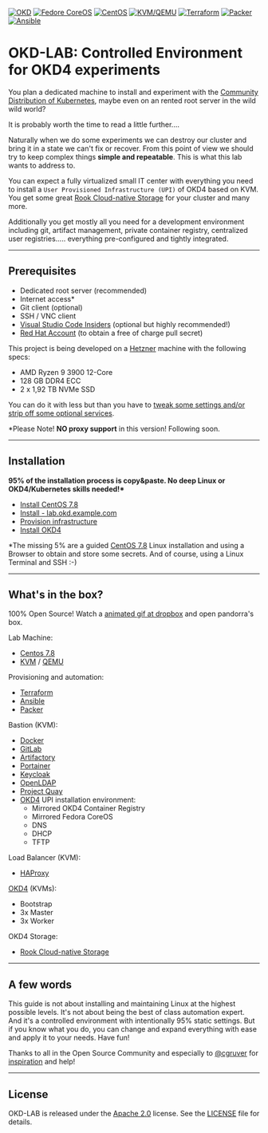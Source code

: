 [![OKD](https://img.shields.io/badge/okd-4--4--0--okd--2020--05--23--beta--5-red.svg)](https://www.okd.io) [![Fedore CoreOS](https://img.shields.io/badge/fcos-31.20200517.3.0-blue.svg)](https://getfedora.org/en/coreos?stream=stable) [![CentOS](https://img.shields.io/badge/centos-7.8.2003-orange.svg)](https://www.centos.org/) [![KVM/QEMU](https://img.shields.io/badge/kvm%2Fqemu-0.12.0-red.svg)](https://www.linux-kvm.org/) [![Terraform](https://img.shields.io/badge/terraform-0.12.26-blueviolet.svg)](https://www.terraform.io/) [![Packer](https://img.shields.io/badge/packer-1.6.0-blueviolet.svg)](https://www.packer.io/) [![Ansible](https://img.shields.io/badge/ansible-2.9.9-red.svg)](https://www.ansible.com/)

# OKD-LAB: Controlled Environment for OKD4 experiments

You plan a dedicated machine to install and experiment with the [Community Distribution of Kubernetes](https://www.okd.io/), maybe even on an rented root server in the wild wild world?

It is probably worth the time to read a little further....

Naturally when we do some experiments we can destroy our cluster and bring it in a state we can't fix or recover. From this point of view we should try to keep complex things __simple and repeatable__. This is what this lab wants to address to.

You can expect a fully virtualized small IT center with everything you need to install a `User Provisioned Infrastructure (UPI)` of OKD4 based on KVM. You get some great [Rook Cloud-native Storage](https://rook.io/) for your cluster and many more.

Additionally you get mostly all you need for a development environment including git, artifact management, private container registry, centralized user registries..... everything pre-configured and tightly integrated.

* * *

## Prerequisites

- Dedicated root server (recommended)
- Internet access*
- Git client (optional)
- SSH / VNC client
- [Visual Studio Code Insiders](https://code.visualstudio.com/insiders/) (optional but highly recommended!)
- [Red Hat Account](https://www.redhat.com/en) (to obtain a free of charge pull secret)

This project is being developed on a [Hetzner](https://www.hetzner.com) machine with the following specs:

- AMD Ryzen 9 3900 12-Core
- 128 GB DDR4 ECC
- 2 x 1,92 TB NVMe SSD

You can do it with less but than you have to [tweak some settings and/or strip off some optional services](docs/02_sizing.md).

*Please Note! __NO proxy support__ in this version! Following soon.

* * *

## Installation

__95% of the installation process is copy&paste. No deep Linux or OKD4/Kubernetes skills needed!*__

- [Install CentOS 7.8](docs/00_install_centos.md)
- [Install - lab.okd.example.com](docs/01_install_lab.md)
- [Provision infrastructure](docs/02_provision_infrastructure.md)
- [Install OKD4](docs/03_install_okd.md)

*The missing 5% are a guided [CentOS 7.8](docs/00_install_centos.md) Linux installation and using a Browser to obtain and store some secrets. And of course, using a Linux Terminal and SSH :-)

* * *

## What's in the box?

100% Open Source! Watch a [animated gif at dropbox](https://www.dropbox.com/s/8afoyovx6mtaiqf/OKD-LAB.gif?dl=0) and open pandorra's box.

Lab Machine:

- [Centos 7.8](https://www.centos.org/)
- [KVM](https://www.linux-kvm.org) / [QEMU](https://www.qemu.org)

Provisioning and automation:

- [Terraform](https://www.terraform.io)
- [Ansible](https://www.ansible.com/)
- [Packer](https://www.packer.io/)

Bastion (KVM):

- [Docker](https://www.docker.com/)
- [GitLab](https://about.gitlab.com/)
- [Artifactory](https://jfrog.com/open-source/)
- [Portainer](https://www.portainer.io)
- [Keycloak](https://www.keycloak.org/)
- [OpenLDAP](https://www.openldap.org/)
- [Project Quay](https://www.projectquay.io/)
- [OKD4](https://www.okd.io) UPI installation environment:
  - Mirrored OKD4 Container Registry
  - Mirrored Fedora CoreOS
  - DNS
  - DHCP
  - TFTP

Load Balancer (KVM):

- [HAProxy](https://www.haproxy.org/)

[OKD4](https://www.okd.io) (KVMs):

- Bootstrap
- 3x Master
- 3x Worker

OKD4 Storage:

- [Rook Cloud-native Storage](https://rook.io/)

* * *

## A few words

This guide is not about installing and maintaining Linux at the highest possible levels. It's not about being the best of class automation expert. And it's a controlled environment with intentionally 95% static settings. But if you know what you do, you can change and expand  everything with ease and apply it to your needs. Have fun!

Thanks to all in the Open Source Community and especially to [@cgruver](https://github.com/cgruver) for [inspiration](https://github.com/cgruver/okd4-upi-lab-setup) and help!

* * *

## License

OKD-LAB is released under the [Apache 2.0](http://www.apache.org/licenses/LICENSE-2.0.html) license. See the [LICENSE](https://github.com/disposab1e/okd-lab/blob/master/LICENSE) file for details.
